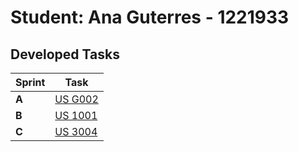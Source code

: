 # Student: Ana Guterres - 1221933

## Developed Tasks

| Sprint | Task                            |
|--------|---------------------------------|
| **A**  | [US G002](../us_g002/readme.md) |
| **B**  | [US 1001](../us_1001/readme.md) |
| **C**  | [US 3004](../us_3004/readme.md) |
